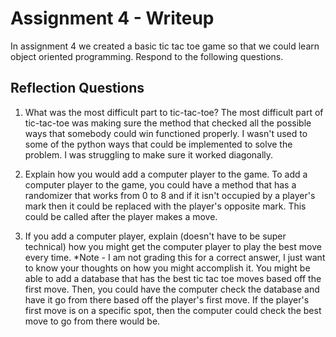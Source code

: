 # Assignment 4 - Writeup

In assignment 4 we created a basic tic tac toe game so that we could learn object oriented programming. Respond to the following questions.

## Reflection Questions

1. What was the most difficult part to tic-tac-toe?
The most difficult part of tic-tac-toe was making sure the method that checked all the possible ways that somebody could win functioned properly. I wasn't used to some of the python ways that could be implemented to solve the problem. I was struggling to make sure it worked diagonally. 

2. Explain how you would add a computer player to the game.
To add a computer player to the game, you could have a method that has a randomizer that works from 0 to 8 and if it isn't occupied by a player's mark then it could be replaced with the player's opposite mark. This could be called after the player makes a move. 

3. If you add a computer player, explain (doesn't have to be super technical) how you might get the computer player to play the best move every time. *Note - I am not grading this for a correct answer, I just want to know your thoughts on how you might accomplish it.
You might be able to add a database that has the best tic tac toe moves based off the first move. Then, you could have the computer check the database and have it go from there based off the player's first move. If the player's first move is on a specific spot, then the computer could check the best move to go from there would be. 